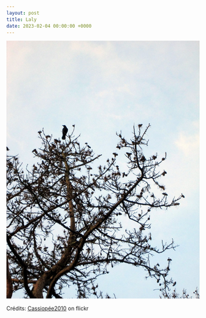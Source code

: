 ```yaml
---
layout: post
title: Laly
date: 2023-02-04 00:00:00 +0000
---
```


![Laly](/images/2023-02-04.jpg)

Crédits: [Cassiopée2010](https://www.flickr.com/people/cmoi30/) on flickr
